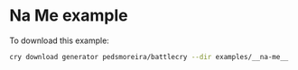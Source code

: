 <!-- prettier-ignore -->
# __Na Me__ example

To download this example:

```bash
cry download generator pedsmoreira/battlecry --dir examples/__na-me__
```
